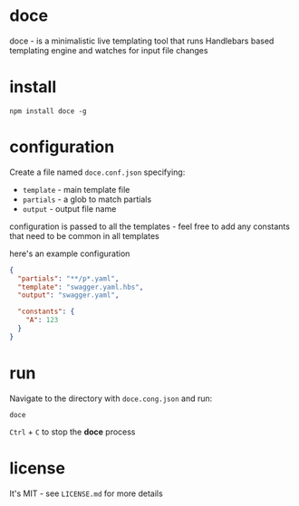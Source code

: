 # doce

doce - is a minimalistic live templating tool that runs Handlebars based templating engine and watches for input file changes

# install

```
npm install doce -g
```

# configuration

Create a file named `doce.conf.json` specifying:

- `template` - main template file
- `partials` - a glob to match partials 
- `output` - output file name

configuration is passed to all the templates - feel free to add any constants that need to be common in all templates

here's an example configuration

```json
{
  "partials": "**/p*.yaml",
  "template": "swagger.yaml.hbs",
  "output": "swagger.yaml",

  "constants": {
    "A": 123
  }
}
```

# run

Navigate to the directory with `doce.cong.json` and run:

```
doce
```

`Ctrl` + `C` to stop the **doce** process


# license

It's MIT - see `LICENSE.md` for more details

